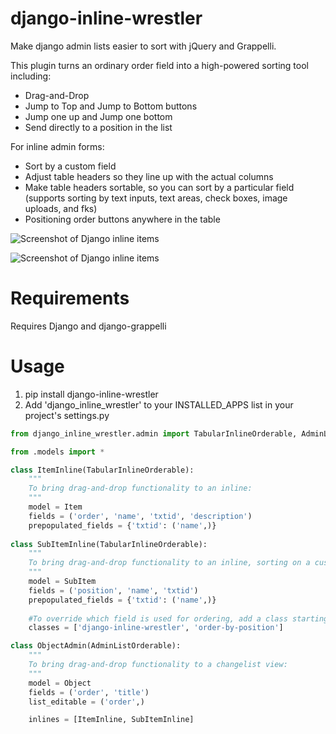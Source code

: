 django-inline-wrestler
=======================

Make django admin lists easier to sort with jQuery and Grappelli.

This plugin turns an ordinary order field into a high-powered sorting tool including:
* Drag-and-Drop
* Jump to Top and Jump to Bottom buttons
* Jump one up and Jump one bottom
* Send directly to a position in the list

For inline admin forms:
* Sort by a custom field
* Adjust table headers so they line up with the actual columns
* Make table headers sortable, so you can sort by a particular field (supports sorting by text inputs, text areas, check boxes, image uploads, and fks)
* Positioning order buttons anywhere in the table

![Screenshot of Django inline items](/../master/docs/screenshots/screenshot.png?raw=true "Screenshot of Tabular Inline Items")

![Screenshot of Django inline items](/../master/docs/screenshots/sort_by_columns.png?raw=true "Screenshot of Tabular Inline Items")

Requirements
=====
Requires Django and django-grappelli

Usage
=====
1. pip install django-inline-wrestler
2. Add 'django_inline_wrestler' to your INSTALLED_APPS list in your project's settings.py

```python
from django_inline_wrestler.admin import TabularInlineOrderable, AdminListOrderable

from .models import *

class ItemInline(TabularInlineOrderable):
	"""
	To bring drag-and-drop functionality to an inline:
	"""
	model = Item
	fields = ('order', 'name', 'txtid', 'description')
	prepopulated_fields = {'txtid': ('name',)}
	
class SubItemInline(TabularInlineOrderable):
	"""
	To bring drag-and-drop functionality to an inline, sorting on a custom field:
	"""
	model = SubItem
	fields = ('position', 'name', 'txtid')
	prepopulated_fields = {'txtid': ('name',)}
	
	#To override which field is used for ordering, add a class starting with order-by-[fieldname]. Make sure to also include
	classes = ['django-inline-wrestler', 'order-by-position']

class ObjectAdmin(AdminListOrderable):
	"""
	To bring drag-and-drop functionality to a changelist view:
	"""
	model = Object
	fields = ('order', 'title')
	list_editable = ('order',)

	inlines = [ItemInline, SubItemInline]
```
